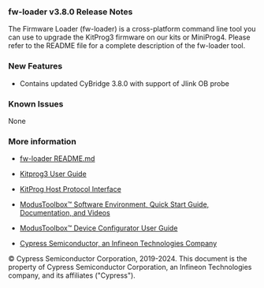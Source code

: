 ### fw-loader v3.8.0 Release Notes

The Firmware Loader (fw-loader) is a cross-platform command line tool you can use to upgrade the KitProg3 firmware on our kits or MiniProg4. Please refer to the README file for a complete description of the fw-loader tool.

### New Features

- Contains updated CyBridge 3.8.0 with support of Jlink OB probe

### Known Issues
None

### More information

-   [fw-loader
    README.md](https://github.com/Infineon/Firmware-loader/blob/master/README.md)

-   [Kitprog3 User
    Guide](https://www.infineon.com/documentation/development-kitsboards/kitprog-user-guide)

-   [KitProg Host Protocol Interface](https://www.infineon.com/dgdl/Infineon-KitProg_Host_Protocol_Interface-UserManual-v01_00-EN.pdf?fileId=8ac78c8c7d0d8da4017d0f0125c8185e)

-   [ModusToolbox™ Software Environment, Quick Start Guide, Documentation, and
    Videos](https://www.infineon.com/modustoolbox)

-   [ModusToolbox™ Device Configurator User
    Guide](https://www.infineon.com/ModusToolboxDeviceConfig)

-   [Cypress Semiconductor, an Infineon Technologies Company](http://www.infineon.com)

© Cypress Semiconductor Corporation, 2019-2024. This document is the property of Cypress Semiconductor Corporation, an Infineon Technologies company, and its affiliates ("Cypress"). 

